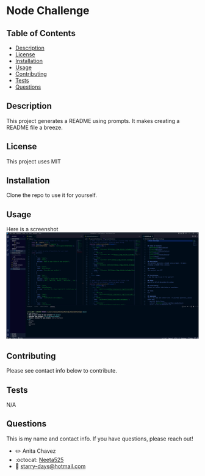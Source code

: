 # Node Challenge


## Table of Contents
- [Description](#description)
- [License](#license)
- [Installation](#installation)
- [Usage](#usage)
- [Contributing](#contributing)
- [Tests](#test)
- [Questions](#questions)

## Description
This project generates a README using prompts. It makes creating a README file a breeze.

## License
This project uses MIT


## Installation
Clone the repo to use it for yourself.

## Usage
Here is a screenshot
![alt text](nodeChallengeSS.png)

## Contributing
Please see contact info below to contribute.

## Tests
N/A

## Questions
This is my name and contact info. If you have questions, please reach out!
- :pencil2: Anita Chavez 
- :octocat: [Neeta525](https://github.com/Neeta525)
- :email: starry-days@hotmail.com
